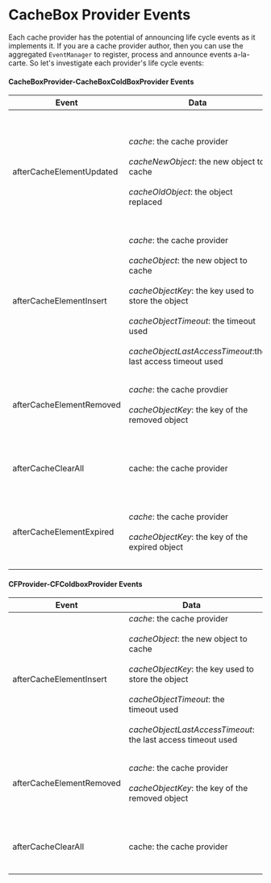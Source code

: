 # CacheBox Provider Events

Each cache provider has the potential of announcing life cycle events as it implements it. If you are a cache provider author, then you can use the aggregated `EventManager` to register, process and announce events a-la-carte. So let's investigate each provider's life cycle events:

#### CacheBoxProvider-CacheBoxColdBoxProvider Events

|Event|Data|Description|
|--|--|--|
|afterCacheElementUpdated|*cache*: the cache provider<br><br>*cacheNewObject*: the new object to cache<br><br>*cacheOldObject*: the object replaced|Called via a *set()* operation when there is already the same key in the cache. Called before the replacement occurs|
|afterCacheElementInsert |*cache*: the cache provider<br><br>*cacheObject*: the new object to cache<br><br>*cacheObjectKey*: the key used to store the object<br><br>*cacheObjectTimeout*: the timeout used<br><br>*cacheObjectLastAccessTimeout*:the last access timeout used|Called after a new cache element has been inserted into the cache|
|afterCacheElementRemoved |*cache*: the cache provdier<br><br>*cacheObjectKey*: the key of the removed object|Called after a cache element has been removed from the cache|
|afterCacheClearAll | cache: the cache provider| Called after a *clearAll()* has been issued on the cache|
|afterCacheElementExpired |*cache*: the cache provider<br><br>*cacheObjectKey*: the key of the expired object|Called after a cache element has been expired from the cache|

#### CFProvider-CFColdboxProvider Events

|Event|Data|Description|
|--|--|--|
|afterCacheElementInsert |*cache*: the cache provider<br><br>*cacheObject*: the new object to cache<br><br> *cacheObjectKey*: the key used to store the object<br><br>*cacheObjectTimeout*: the timeout used<br><br>*cacheObjectLastAccessTimeout*: the last access timeout used|Called after a new cache element has been inserted into the cache|
|afterCacheElementRemoved|*cache*: the cache provider<br><br> *cacheObjectKey*: the key of the removed object|Called after a cache element has been removed from the cache|
|afterCacheClearAll|cache: the cache provider|Called after a *clearAll()* has been issued on the cache|

